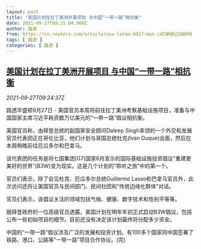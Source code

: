 ```yaml
---
layout: post
title: "美国计划在拉丁美洲开展项目 与中国“一带一路”相抗衡"
date: 2021-09-27T09:31:04.000Z
author: 路透
from: https://cn.reuters.com/article/usa-latam-0927-mon-idCNKBS2GN0R9
tags: [ 路透 ]
categories: [ 路透 ]
---
```

<!--1632735064000-->
[美国计划在拉丁美洲开展项目 与中国“一带一路”相抗衡](https://cn.reuters.com/article/usa-latam-0927-mon-idCNKBS2GN0R9)
------

<div>
<div><i>2021-09-27T09:24:37Z</i></div><p>路透华盛顿9月27日 - 美国官员本周将前往拉丁美洲考察基础设施项目，准备与中国国家主席习近平耗资数万亿美元的“一带一路”倡议相抗衡。</p><p>美国官员称，由拜登总统的副国家安全顾问Daleep Singh率领的一个外交和发展官员代表团正在哥伦比亚，他们计划与哥国总统杜克(Ivan Duque)会面，然后在本周稍晚前往厄瓜多尔和巴拿马。</p><p>该代表团的任务是将七国集团(G7)国家6月宣示的国际基础设施投资倡议“重建更美好的世界”(B3W)变为现实。这是几个计划的“聆听之旅”中的第一个。</p><p>官员们表示，除了会见杜克、厄瓜多尔总统Guillermo Lasso和巴拿马官员外，此次访问还将让美国官员与民间部门、民间社团和“传统边缘化群体”对话。</p><p>官员们表示，该倡议关注的领域包括气候、健康、数字技术和性别平等等。</p><p>据拜登政府的一位高级官员透露，美国计划在明年年初正式启动B3W倡议，包括公布一些初始项目的细节。目前还没有决定该计划最终将分配多少资金。</p><p>中国的“一带一路”倡议涉及广泛的发展和投资计划。有100多个国家同中国签署了铁路、港口、公路等“一带一路”项目合作协议。(完)</p>
</div>
